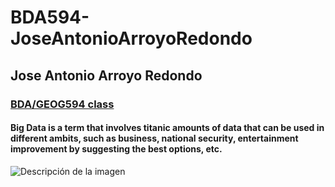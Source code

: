 # BDA594-JoseAntonioArroyoRedondo
## Jose Antonio Arroyo Redondo
### [BDA/GEOG594 class](https://SDSU.zoom.us/j/83018861186)
#### Big Data is a term that involves titanic amounts of data that can be used in different ambits, such as business, national security, entertainment improvement by suggesting the best options, etc.
![Descripción de la imagen](C:\Users\josea\Desktop\Halloween2022.jpeg)
